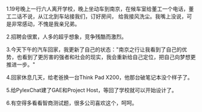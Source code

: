 

1.19号晚上一行六人离开学校，晚上坐动车到南京，在候车室给董工一个电话，董工二话不说，从江北到车站接我们，订好房间，
给我接风洗尘。我嘴上没说，可是非常感动，不愧是我亲兄弟。

2.招聘会很累，人多的超乎想象，竞争残酷而激烈。

3.今天下午的汽车回家，我更新了自己的状态："南京之行让我看到了自己的优势，也看到了更厉害的强者和社会的现实，我会重新给自己定位，把自己向梦想更推进一步。"

4.回家休息几天，给老爸换一台Think Pad X200，他那台破笔记本没个样子了。

5.给PylexChat建了GAE和Project Host，等回了学校就可以开始设计了。

6.有空得多看看智商测试题，很多公司喜欢这个，呵呵。


